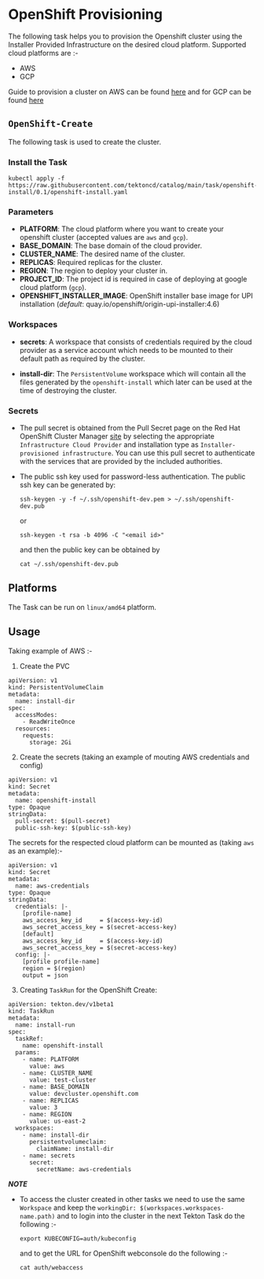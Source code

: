 # OpenShift Provisioning

The following task helps you to provision the Openshift cluster using the Installer Provided Infrastructure on the desired cloud platform. Supported cloud platforms are :-

- AWS
- GCP

Guide to provision a cluster on AWS can be found [here](https://docs.openshift.com/container-platform/4.3/installing/installing_aws/installing-aws-customizations.html) and for GCP can be found [here](https://docs.openshift.com/container-platform/4.3/installing/installing_gcp/installing-gcp-customizations.html)

## `OpenShift-Create`

The following task is used to create the cluster.

### **Install the Task**

```
kubectl apply -f https://raw.githubusercontent.com/tektoncd/catalog/main/task/openshift-install/0.1/openshift-install.yaml
```

### **Parameters**

- **PLATFORM**: The cloud platform where you want to create your openshift cluster (accepted values are `aws` and `gcp`).
- **BASE_DOMAIN**: The base domain of the cloud provider.
- **CLUSTER_NAME**: The desired name of the cluster.
- **REPLICAS**: Required replicas for the cluster.
- **REGION**: The region to deploy your cluster in.
- **PROJECT_ID**: The project id is required in case of deploying at google cloud platform (`gcp`).
- **OPENSHIFT_INSTALLER_IMAGE**: OpenShift installer base image for UPI installation (_default_: quay.io/openshift/origin-upi-installer:4.6)

### **Workspaces**

- **secrets**: A workspace that consists of credentials required by the cloud provider as a service account which needs to be mounted to their default path as required by the cluster.

- **install-dir**: The `PersistentVolume` workspace which will contain all the files generated by the `openshift-install` which later can be used at the time of destroying the cluster.

### **Secrets**

- The pull secret is obtained from the Pull Secret page on the Red Hat OpenShift Cluster Manager [site](https://cloud.redhat.com/openshift/install) by selecting the appropriate `Infrastructure Cloud Provider` and installation type as `Installer-provisioned infrastructure`. You can use this pull secret to authenticate with the services that are provided by the included authorities.

- The public ssh key used for password-less authentication. The public ssh key can be generated by:
  ```
  ssh-keygen -y -f ~/.ssh/openshift-dev.pem > ~/.ssh/openshift-dev.pub
  ```
  or
  ```
  ssh-keygen -t rsa -b 4096 -C "<email id>"
  ```
  and then the public key can be obtained by
  ```
  cat ~/.ssh/openshift-dev.pub
  ```

## Platforms

The Task can be run on `linux/amd64` platform.

## Usage

Taking example of AWS :-

1. Create the PVC

```
apiVersion: v1
kind: PersistentVolumeClaim
metadata:
  name: install-dir
spec:
  accessModes:
    - ReadWriteOnce
  resources:
    requests:
      storage: 2Gi
```

2. Create the secrets (taking an example of mouting AWS credentials and config)

```
apiVersion: v1
kind: Secret
metadata:
  name: openshift-install
type: Opaque
stringData:
  pull-secret: $(pull-secret)
  public-ssh-key: $(public-ssh-key)
```

The secrets for the respected cloud platform can be mounted as (taking `aws` as an example):-

```
apiVersion: v1
kind: Secret
metadata:
  name: aws-credentials
type: Opaque
stringData:
  credentials: |-
    [profile-name]
    aws_access_key_id     = $(access-key-id)
    aws_secret_access_key = $(secret-access-key)
    [default]
    aws_access_key_id     = $(access-key-id)
    aws_secret_access_key = $(secret-access-key)
  config: |-
    [profile profile-name]
    region = $(region)
    output = json
```

3. Creating `TaskRun` for the OpenShift Create:

```
apiVersion: tekton.dev/v1beta1
kind: TaskRun
metadata:
  name: install-run
spec:
  taskRef:
    name: openshift-install
  params:
    - name: PLATFORM
      value: aws
    - name: CLUSTER_NAME
      value: test-cluster
    - name: BASE_DOMAIN
      value: devcluster.openshift.com
    - name: REPLICAS
      value: 3
    - name: REGION
      value: us-east-2
  workspaces:
    - name: install-dir
      persistentvolumeclaim:
        claimName: install-dir
    - name: secrets
      secret:
        secretName: aws-credentials
```

**_NOTE_**

- To access the cluster created in other tasks we need to use the same `Workspace` and keep the `workingDir: $(workspaces.workspaces-name.path)` and to login into the cluster in the next Tekton Task do the following :-
  ```
  export KUBECONFIG=auth/kubeconfig
  ```
  and to get the URL for OpenShift webconsole do the following :-
  ```
  cat auth/webaccess
  ```
